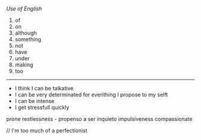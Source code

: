 _Use of English_
1. of
2. on
3. although
4. something
5. not
6. have
7. under
8. making
9. too
---
- I think I can be talkative
- I can be  very determinated for everithing I propose to my selft
- I can be intense
- I get stressfull quickly

prone restlessness - propenso a ser inquieto
impulsiveness
compassionate

// I'm too much of a perfectionist

